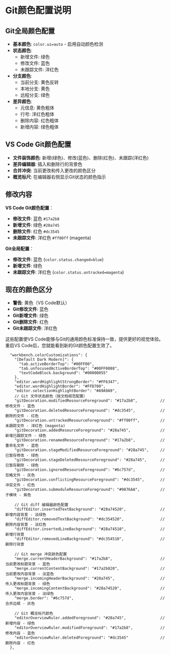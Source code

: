 # Git颜色配置说明

## Git全局颜色配置
- **基本颜色**: `color.ui=auto` - 启用自动颜色检测
- **状态颜色**: 
  - 新增文件: 绿色 
  - 修改文件: 蓝色
  - 未跟踪文件: 洋红色
- **分支颜色**:
  - 当前分支: 黄色反转
  - 本地分支: 黄色
  - 远程分支: 绿色
- **差异颜色**:
  - 元信息: 黄色粗体
  - 行号: 洋红色粗体
  - 删除内容: 红色粗体
  - 新增内容: 绿色粗体

## VS Code Git颜色配置
- **文件装饰颜色**: 新增(绿色)、修改(蓝色)、删除(红色)、未跟踪(洋红色)
- **差异编辑器**: 插入和删除行的背景色
- **合并冲突**: 当前更改和传入更改的颜色区分
- **概览标尺**: 在编辑器右侧显示Git状态的颜色指示

## 修改内容
**VS Code Git颜色配置**：
- **修改文件**: 蓝色 `#17a2b8`
- **新增文件**: 绿色 `#28a745`
- **删除文件**: 红色 `#dc3545`
- **未跟踪文件**: 洋红色 `#ff00ff` (magenta)

**Git全局配置**：
- **修改文件**: 蓝色 (`color.status.changed=blue`)
- **新增文件**: 绿色
- **未跟踪文件**: 洋红色 (`color.status.untracked=magenta`)

## 现在的颜色区分
- **警告**: 黄色（VS Code默认）
- **Git修改文件**: 蓝色
- **Git新增文件**: 绿色
- **Git删除文件**: 红色
- **Git未跟踪文件**: 洋红色 

这些配置使VS Code能够与Git的通用颜色标准保持一致，提供更好的视觉体验。重启VS Code后，您就能看到新的Git颜色配置生效了。


```
  "workbench.colorCustomizations": {
    "[Default Dark Modern]": {
      "tab.activeBorderTop": "#00FF00",
      "tab.unfocusedActiveBorderTop": "#00FF0088",
      "textCodeBlock.background": "#00000055"
    },
    "editor.wordHighlightStrongBorder": "#FF6347",
    "editor.wordHighlightBorder": "#FFD700",
    "editor.selectionHighlightBorder": "#A9A9A9",
    // Git 文件状态颜色（按文档规范配置）
    "gitDecoration.modifiedResourceForeground": "#17a2b8",          // 修改文件 - 蓝色
    "gitDecoration.deletedResourceForeground": "#dc3545",           // 删除的文件 - 红色 
    "gitDecoration.untrackedResourceForeground": "#ff00ff",         // 未跟踪文件 - 洋红色 (magenta)
    "gitDecoration.addedResourceForeground": "#28a745",             // 新增已跟踪文件 - 绿色
    "gitDecoration.renamedResourceForeground": "#17a2b8",           // 重命名文件 - 蓝色
    "gitDecoration.stageModifiedResourceForeground": "#28a745",     // 已暂存修改 - 绿色
    "gitDecoration.stageDeletedResourceForeground": "#28a745",      // 已暂存删除 - 绿色
    "gitDecoration.ignoredResourceForeground": "#6c757d",           // 忽略文件 - 灰色
    "gitDecoration.conflictingResourceForeground": "#dc3545",       // 冲突文件 - 红色
    "gitDecoration.submoduleResourceForeground": "#9876AA",         // 子模块 - 紫色
    
    // Git diff 编辑器颜色配置
    "diffEditor.insertedTextBackground": "#28a74520",               // 新增内容背景 - 淡绿色
    "diffEditor.removedTextBackground": "#dc354520",                // 删除内容背景 - 淡红色
    "diffEditor.insertedLineBackground": "#28a74510",               // 新增行背景
    "diffEditor.removedLineBackground": "#dc354510",                // 删除行背景
    
    // Git merge 冲突颜色配置
    "merge.currentHeaderBackground": "#17a2b8",                     // 当前更改标题背景 - 蓝色
    "merge.currentContentBackground": "#17a2b820",                  // 当前更改内容背景 - 淡蓝色
    "merge.incomingHeaderBackground": "#28a745",                    // 传入更改标题背景 - 绿色
    "merge.incomingContentBackground": "#28a74520",                 // 传入更改内容背景 - 淡绿色
    "merge.border": "#6c757d",                                      // 合并边框 - 灰色
    
    // Git 概览标尺颜色
    "editorOverviewRuler.addedForeground": "#28a745",               // 新增内容 - 绿色
    "editorOverviewRuler.modifiedForeground": "#17a2b8",            // 修改内容 - 蓝色
    "editorOverviewRuler.deletedForeground": "#dc3545"              // 删除内容 - 红色
  },
```
